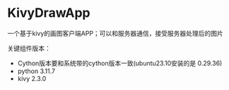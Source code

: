 # KivyDrawApp
一个基于kivy的画图客户端APP；可以和服务器通信，接受服务器处理后的图片

关键组件版本：

* Cython版本要和系统带的cython版本一致(ubuntu23.10安装的是 0.29.36)
* python 3.11.7
* kivy 2.3.0
